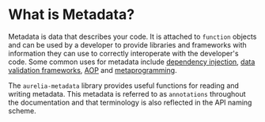 # What is Metadata?

Metadata is data that describes your code. It is attached to `function` objects and can be used by a developer to provide libraries and frameworks with information they can use to correctly interoperate with the developer's code. Some common uses for metadata include [dependency injection](http://en.wikipedia.org/wiki/Dependency_injection), [data validation frameworks](http://en.wikipedia.org/wiki/Data_validation), [AOP](http://en.wikipedia.org/wiki/Aspect-oriented_programming) and [metaprogramming](http://en.wikipedia.org/wiki/Metaprogramming).

The `aurelia-metadata` library provides useful functions for reading and writing metadata. This metadata is referred to as `annotations` throughout the documentation and that terminology is also reflected in the API naming scheme.